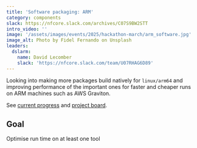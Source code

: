 ```yaml
---
title: 'Software packaging: ARM'
category: components
slack: https://nfcore.slack.com/archives/C07S9BW2STT
intro_video: ''
image: '/assets/images/events/2025/hackathon-march/arm_software.jpg'
image_alt: Photo by Fidel Fernando on Unsplash
leaders:
  dslarm:
    name: David Lecomber
    slack: 'https://nfcore.slack.com/team/U07RHAG6D89'
---
```


Looking into making more packages build natively for `linux/arm64` and improving performance of the important ones for faster and cheaper runs on ARM machines such as AWS Graviton.

See [current progress](https://github.com/ewels/nf-core-arm-discovery)
and [project board](https://github.com/orgs/nf-core/projects/89).

## Goal

Optimise run time on at least one tool
